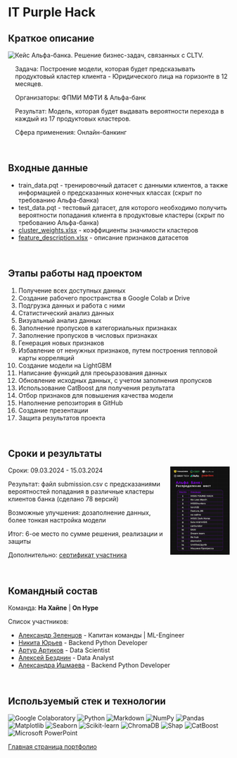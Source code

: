 # IT Purple Hack

## Краткое описание

<img src="https://leader-id.storage.yandexcloud.net/upload/342045/2bfaf28f-de99-4e54-aff4-8e995325f5f7.jpg" height=200 align="left"> 

Кейс Альфа-банка. Решение бизнес-задач, связанных с CLTV. 

Задача: Построение модели, которая будет предсказывать продуктовый кластер клиента - Юридического лица на горизонте в 12 месяцев. 

Организаторы: ФПМИ МФТИ & Альфа-банк

Результат: Модель, которая будет выдавать вероятности перехода в каждый из 17 продуктовых кластеров.

Сфера применения: Онлайн-банкинг

<br/>

## Входные данные

* train_data.pqt - тренировочный датасет с данными клиентов, а также информацией о предсказанных конечных классах (скрыт по требованию Альфа-банка)
* test_data.pqt - тестовый датасет, для которого необходимо получить вероятности попадания клиента в продуктовые кластеры (скрыт по требованию Альфа-банка)
* [cluster_weights.xlsx](https://github.com/ArturArtikov/Portfolio/blob/main/3_hackathon_projects/hackathon_2/data/cluster_weights.xlsx) - коэффициенты значимости кластеров
* [feature_description.xlsx](https://github.com/ArturArtikov/Portfolio/blob/main/3_hackathon_projects/hackathon_2/data/feature_description.xlsx) - описание признаков датасетов

<br/>

## Этапы работы над проектом

1. Получение всех доступных данных
2. Создание рабочего пространства в Google Colab и Drive
3. Подгрузка данных и работа с ними
4. Статистический анализ данных
5. Визуальный анализ данных
6. Заполнение пропусков в категориальных признаках
7. Заполнение пропусков в числовых признаках
8. Генерация новых признаков
9. Избавление от ненужных признаков, путем построения тепловой карты корреляций
10. Создание модели на LightGBM
11. Написание функций для преоьразования данных
12. Обновление исходных данных, с учетом заполнения пропусков
13. Использование CatBoost для получения результата
14. Отбор признаков для повышения качества модели
15. Наполнение репозитория в GitHub
16. Создание презентации
17. Защита результатов проекта

<br/>

## Сроки и результаты

<img src="https://github.com/ArturArtikov/Portfolio/blob/main/3_hackathon_projects/hackathon_2/files/photo_1.jpg" height=200 align="right"> 

Сроки: 09.03.2024 - 15.03.2024

Результат: файл submission.csv с предсказаниями вероятностей попадания в различные кластеры клиентов банка (сделано 78 версий)

Возможные улучшения: дозаполнение данных, более тонкая настройка модели

Итог: 6-ое место по сумме решения, реализации и защиты

Дополнительно: [сертификат участника]()

<br/>

## Командный состав

Команда: __На Хайпе__ | __On Hype__

Список участников:

* [Александр Зеленцов](https://github.com/CHex0K) - Капитан команды | ML-Engineer
* [Никита Юрьев](https://github.com/Serfetto) - Backend Python Developer
* [Артур Артиков](https://github.com/ArturArtikov) - Data Scientist
* [Алексей Безднин](https://github.com/BezdninAlex) - Data Analyst
* [Александра Ишмаева](https://github.com/alexandraishmaeva) - Backend Python Developer

<br/>

## Используемый стек и технологии

![Google Colaboratory](https://img.shields.io/badge/Google%20Colaboratory-ffffff.svg?style=for-the-badge&logo=google-colab&logoColor=orange)
![Python](https://img.shields.io/badge/python-3670A0?style=for-the-badge&logo=python&logoColor=ffdd54)
![Markdown](https://img.shields.io/badge/markdown-%23000000.svg?style=for-the-badge&logo=markdown&logoColor=white)
![NumPy](https://img.shields.io/badge/numpy-%23013243.svg?style=for-the-badge&logo=numpy&logoColor=white)
![Pandas](https://img.shields.io/badge/pandas-%23150458.svg?style=for-the-badge&logo=pandas&logoColor=white)
![Matplotlib](https://img.shields.io/badge/Matplotlib-%23ffffff.svg?style=for-the-badge&logo=Matplotlib&logoColor=black)
![Seaborn](https://img.shields.io/badge/Seaborn-%231F6F70.svg?style=for-the-badge)
![Scikit-learn](https://img.shields.io/badge/scikit--learn-%23F7931E.svg?style=for-the-badge&logo=scikit-learn&logoColor=white)
![ChromaDB](https://img.shields.io/badge/ChromaDB-%231d2f3e.svg?style=for-the-badge)
![Shap](https://img.shields.io/badge/Shap-%238f37bb.svg?style=for-the-badge)
![CatBoost](https://img.shields.io/badge/CatBoost-%23ffcc00.svg?style=for-the-badge)
![Microsoft PowerPoint](https://img.shields.io/badge/Microsoft_PowerPoint-B7472A?style=for-the-badge&logo=microsoft-powerpoint&logoColor=white)

[Главная страница портфолио](https://github.com/ArturArtikov/Portfolio/blob/main/README.md)
